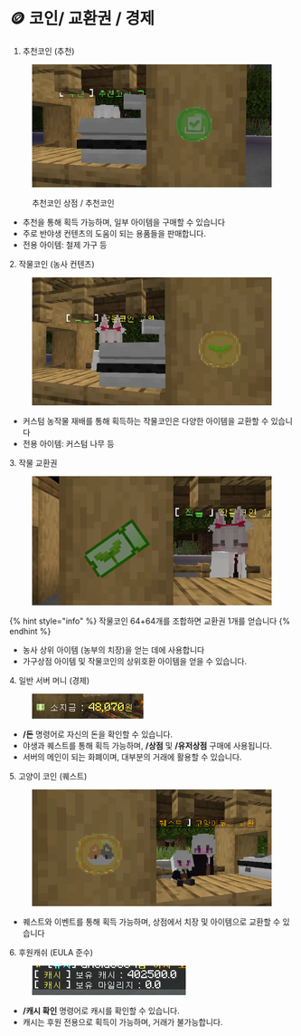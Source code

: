 # 🪙 코인/ 교환권 / 경제

1. 추천코인 (추천)

<figure><img src="../../.gitbook/assets/image (8) (3).png" alt=""><figcaption><p>추천코인 상점 / 추천코인</p></figcaption></figure>

* 추천을 통해 획득 가능하며, 일부 아이템을 구매할 수 있습니다
* 주로 반야생 컨텐츠의 도움이 되는 용품들을 판매합니다.&#x20;
* 전용 아이템: 철제 가구 등



2\. 작물코인 (농사 컨텐츠)&#x20;

<figure><img src="../../.gitbook/assets/image (18).png" alt=""><figcaption></figcaption></figure>

* 커스텀 농작물 재배를 통해 획득하는 작물코인은 다양한 아이템을 교환할 수 있습니다
* 전용 아이템: 커스텀 나무 등



3\. 작물 교환권&#x20;

<figure><img src="../../.gitbook/assets/image (17).png" alt=""><figcaption></figcaption></figure>

{% hint style="info" %}
작물코인 64+64개를 조합하면 교환권 1개를 얻습니다&#x20;
{% endhint %}

* 농사 상위 아이템 (농부의 치장)을 얻는 데에 사용합니다
* 가구상점 아이템 및 작물코인의 상위호환 아이템을 얻을 수 있습니다.



4\. 일반 서버 머니 (경제)

<figure><img src="../../.gitbook/assets/image (9) (1).png" alt=""><figcaption></figcaption></figure>

* **/돈** 명령어로 자신의 돈을 확인할 수 있습니다.
* 야생과 퀘스트를 통해 획득 가능하며,  **/상점** 및 **/유저상점** 구매에 사용됩니다.
* 서버의 메인이 되는 화폐이며, 대부분의 거래에 활용할 수 있습니다.&#x20;



5\. 고양이 코인 (퀘스트)

<figure><img src="../../.gitbook/assets/image (3) (3) (1).png" alt=""><figcaption></figcaption></figure>

* 퀘스트와 이벤트를 통해 획득 가능하며, 상점에서 치장 및 아이템으로 교환할 수 있습니다&#x20;



6\. 후원캐쉬 (EULA 준수)

<figure><img src="../../.gitbook/assets/image (13) (1).png" alt=""><figcaption></figcaption></figure>

* **/캐시 확인** 명령어로 캐시를 확인할 수 있습니다.
* 캐시는 후원 전용으로 획득이 가능하며, 거래가 불가능합니다.

&#x20;

